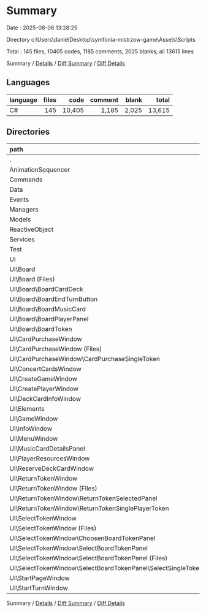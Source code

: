 # Summary

Date : 2025-08-06 13:28:25

Directory c:\\Users\\danie\\Desktop\\symfonia-mistrzow-game\\Assets\\Scripts

Total : 145 files,  10405 codes, 1185 comments, 2025 blanks, all 13615 lines

Summary / [Details](details.md) / [Diff Summary](diff.md) / [Diff Details](diff-details.md)

## Languages
| language | files | code | comment | blank | total |
| :--- | ---: | ---: | ---: | ---: | ---: |
| C# | 145 | 10,405 | 1,185 | 2,025 | 13,615 |

## Directories
| path | files | code | comment | blank | total |
| :--- | ---: | ---: | ---: | ---: | ---: |
| . | 145 | 10,405 | 1,185 | 2,025 | 13,615 |
| AnimationSequencer | 2 | 83 | 0 | 10 | 93 |
| Commands | 9 | 1,805 | 685 | 391 | 2,881 |
| Data | 9 | 264 | 7 | 42 | 313 |
| Events | 4 | 787 | 286 | 151 | 1,224 |
| Managers | 1 | 92 | 1 | 18 | 111 |
| Models | 12 | 1,270 | 16 | 239 | 1,525 |
| ReactiveObject | 3 | 175 | 41 | 29 | 245 |
| Services | 6 | 539 | 10 | 116 | 665 |
| Test | 1 | 12 | 31 | 1 | 44 |
| UI | 98 | 5,378 | 108 | 1,028 | 6,514 |
| UI\\Board | 23 | 1,135 | 24 | 224 | 1,383 |
| UI\\Board (Files) | 3 | 167 | 1 | 31 | 199 |
| UI\\Board\\BoardCardDeck | 4 | 139 | 0 | 20 | 159 |
| UI\\Board\\BoardEndTurnButton | 3 | 108 | 0 | 25 | 133 |
| UI\\Board\\BoardMusicCard | 6 | 307 | 11 | 57 | 375 |
| UI\\Board\\BoardPlayerPanel | 3 | 198 | 0 | 38 | 236 |
| UI\\Board\\BoardToken | 4 | 216 | 12 | 53 | 281 |
| UI\\CardPurchaseWindow | 9 | 421 | 0 | 71 | 492 |
| UI\\CardPurchaseWindow (Files) | 5 | 261 | 0 | 47 | 308 |
| UI\\CardPurchaseWindow\\CardPurchaseSingleToken | 4 | 160 | 0 | 24 | 184 |
| UI\\ConcertCardsWindow | 2 | 110 | 0 | 24 | 134 |
| UI\\CreateGameWindow | 3 | 166 | 0 | 34 | 200 |
| UI\\CreatePlayerWindow | 3 | 135 | 0 | 33 | 168 |
| UI\\DeckCardInfoWindow | 3 | 127 | 0 | 28 | 155 |
| UI\\Elements | 6 | 254 | 7 | 55 | 316 |
| UI\\GameWindow | 3 | 114 | 0 | 12 | 126 |
| UI\\InfoWindow | 2 | 94 | 0 | 21 | 115 |
| UI\\MenuWindow | 2 | 60 | 0 | 11 | 71 |
| UI\\MusicCardDetailsPanel | 8 | 605 | 69 | 138 | 812 |
| UI\\PlayerResourcesWindow | 3 | 201 | 0 | 34 | 235 |
| UI\\ReserveDeckCardWindow | 4 | 183 | 0 | 39 | 222 |
| UI\\ReturnTokenWindow | 10 | 686 | 0 | 107 | 793 |
| UI\\ReturnTokenWindow (Files) | 4 | 227 | 0 | 30 | 257 |
| UI\\ReturnTokenWindow\\ReturnTokenSelectedPanel | 3 | 281 | 0 | 46 | 327 |
| UI\\ReturnTokenWindow\\ReturnTokenSinglePlayerToken | 3 | 178 | 0 | 31 | 209 |
| UI\\SelectTokenWindow | 13 | 872 | 8 | 153 | 1,033 |
| UI\\SelectTokenWindow (Files) | 3 | 209 | 1 | 38 | 248 |
| UI\\SelectTokenWindow\\ChoosenBoardTokenPanel | 4 | 304 | 0 | 51 | 355 |
| UI\\SelectTokenWindow\\SelectBoardTokenPanel | 6 | 359 | 7 | 64 | 430 |
| UI\\SelectTokenWindow\\SelectBoardTokenPanel (Files) | 3 | 116 | 0 | 24 | 140 |
| UI\\SelectTokenWindow\\SelectBoardTokenPanel\\SelectSingleToken | 3 | 243 | 7 | 40 | 290 |
| UI\\StartPageWindow | 2 | 119 | 0 | 27 | 146 |
| UI\\StartTurnWindow | 2 | 96 | 0 | 17 | 113 |

Summary / [Details](details.md) / [Diff Summary](diff.md) / [Diff Details](diff-details.md)